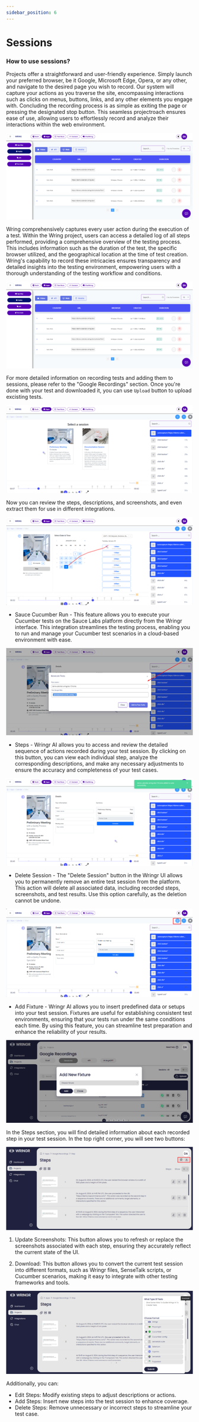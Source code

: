 ```yaml
---
sidebar_position: 6
---
```


# Sessions

### How to use sessions?

Projects offer a straightforward and user-friendly experience. Simply launch your preferred browser, be it Google, Microsoft Edge, Opera, or any other, and navigate to the desired page you wish to record. Our system will capture your actions as you traverse the site, encompassing interactions such as clicks on menus, buttons, links, and any other elements you engage with. Concluding the recording process is as simple as exiting the page or pressing the designated stop button. This seamless projectroach ensures ease of use, allowing users to effortlessly record and analyze their interactions within the web environment.

 ![session replay](/img/replay1.png)


Wring comprehensively captures every user action during the execution of a test. Within the Wring project, users can access a detailed log of all steps performed, providing a comprehensive overview of the testing process. This includes information such as the duration of the test, the specific browser utilized, and the geographical location at the time of test creation. Wring's capability to record these intricacies ensures transparency and detailed insights into the testing environment, empowering users with a thorough understanding of the testing workflow and conditions.

 ![session replay](/img/replay1.png)

 For more detailed information on recording tests and adding them to sessions, please refer to the "Google Recordings" section. 
 Once you're done with your test and downloaded it, you can use `Upload` button to upload excisting tests. 

 ![session replay](/img/replay2.png)

Now you can review the steps, descriptions, and screenshots, and even extract them for use in different integrations.

![session replay](/img/replay3.png)

- Sauce Cucumber Run - This feature allows you to execute your Cucumber tests on the Sauce Labs platform directly from the Wringr interface. This integration streamlines the testing process, enabling you to run and manage your Cucumber test scenarios in a cloud-based environment with ease.

![session replay](/img/replay4.png)

- Steps - Wringr AI  allows you to access and review the detailed sequence of actions recorded during your test session. By clicking on this button, you can view each individual step, analyze the corresponding descriptions, and make any necessary adjustments to ensure the accuracy and completeness of your test cases.

![session replay](/img/replay5.png)

- Delete Session - The "Delete Session" button in the Wringr UI allows you to permanently remove an entire test session from the platform. This action will delete all associated data, including recorded steps, screenshots, and test results. Use this option carefully, as the deletion cannot be undone.

![session replay](/img/replay6.png)

- Add Fixture - Wringr AI allows you to insert predefined data or setups into your test session. Fixtures are useful for establishing consistent test environments, ensuring that your tests run under the same conditions each time. By using this feature, you can streamline test preparation and enhance the reliability of your results.

 ![session replay](/img/replay7.png)

In the Steps section, you will find detailed information about each recorded step in your test session. In the top right corner, you will see two buttons:

 ![session replay](/img/replay8.png)

1. Update Screenshots: This button allows you to refresh or replace the screenshots associated with each step, ensuring they accurately reflect the current state of the UI.

2. Download: This button allows you to convert the current test session into different formats, such as Wringr files, SenseTalk scripts, or Cucumber scenarios, making it easy to integrate with other testing frameworks and tools.

 ![session replay](/img/replay9.png)

Additionally, you can:

- Edit Steps: Modify existing steps to adjust descriptions or actions.
- Add Steps: Insert new steps into the test session to enhance coverage.
- Delete Steps: Remove unnecessary or incorrect steps to streamline your test case.